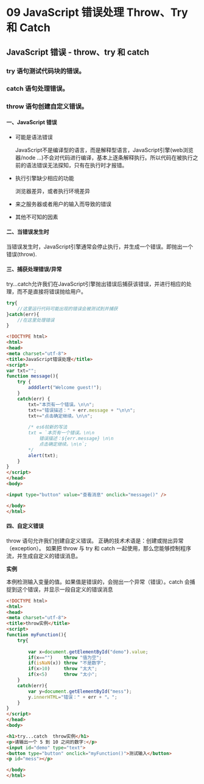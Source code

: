 # 09 JavaScript 错误处理 Throw、Try 和 Catch

## JavaScript 错误 - throw、try 和 catch

### try 语句测试代码块的错误。
### catch 语句处理错误。
### throw 语句创建自定义错误。

#### 一、JavaScript 错误
- 可能是语法错误
    
    JavaScript不是编译型的语言，而是解释型语言，JavaScript引擎(web浏览器/node ...)不会对代码进行编译，基本上逐条解释执行。所以代码在被执行之前的语法错误无法探知，只有在执行时才报错。
- 执行引擎缺少相应的功能

    浏览器差异，或者执行环境差异
- 来之服务器或者用户的输入而导致的错误
- 其他不可知的因素

#### 二、当错误发生时
当错误发生时，JavaScript引擎通常会停止执行，并生成一个错误。即抛出一个错误(throw).


#### 三、捕获处理错误/异常
try...catch允许我们在JavaScript引擎抛出错误后捕获该错误，并进行相应的处理，而不是直接将错误抛给用户。
```javascript
try{
    //这里运行代码可能出现的错误会被测试到并捕获
}catch(err){
    //在这里处理错误
}
```

```html
<!DOCTYPE html>
<html>
<head>
<meta charset="utf-8">
<title>JavaScript错误处理</title>
<script>
var txt="";
function message(){
	try {
		adddlert("Welcome guest!");
	}
	catch(err) {
		txt="本页有一个错误。\n\n";
		txt+="错误描述：" + err.message + "\n\n";
		txt+="点击确定继续。\n\n";
        
        /* es6较新的写法
        txt = `本页有一个错误。\n\n
			错误描述：${err.message} \n\n
            点击确定继续。\n\n`;
        */
		alert(txt);
	}
}
</script>
</head>
<body>

<input type="button" value="查看消息" onclick="message()" />

</body>
</html>
```

#### 四、自定义错误
throw 语句允许我们创建自定义错误。
正确的技术术语是：创建或抛出异常（exception）。
如果把 throw 与 try 和 catch 一起使用，那么您能够控制程序流，并生成自定义的错误消息。

**实例**

本例检测输入变量的值。如果值是错误的，会抛出一个异常（错误）。catch 会捕捉到这个错误，并显示一段自定义的错误消息

```html
<!DOCTYPE html>
<html>
<head>
<meta charset="utf-8">
<title>throw实例</title>
<script>
function myFunction(){
	try{ 
		
        var x=document.getElementById("demo").value;
		if(x=="")    throw "值为空";
		if(isNaN(x)) throw "不是数字";
		if(x>10)     throw "太大";
		if(x<5)      throw "太小";
	}
	catch(err){
		var y=document.getElementById("mess");
		y.innerHTML="错误：" + err + "。";
	}
}
</script>
</head>
<body>

<h1>try...catch  throw实例</h1>
<p>请输出一个 5 到 10 之间的数字:</p>
<input id="demo" type="text">
<button type="button" onclick="myFunction()">测试输入</button>
<p id="mess"></p>

</body>
</html>
```